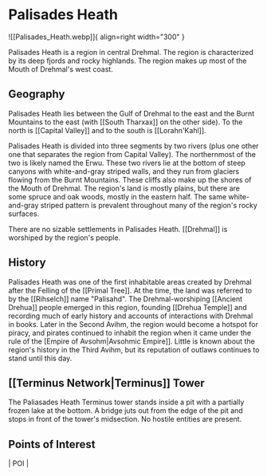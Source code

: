 # Palisades Heath

![[Palisades_Heath.webp]]{ align=right width="300" }

Palisades Heath is a region in central Drehmal. The region is characterized by its deep fjords and rocky highlands. The region makes up most of the Mouth of Drehmal's west coast.

## Geography

Palisades Heath lies between the Gulf of Drehmal to the east and the Burnt Mountains to the east (with [[South Tharxax]] on the other side). To the north is [[Capital Valley]] and to the south is [[Lorahn'Kahl]].

Palisades Heath is divided into three segments by two rivers (plus one other one that separates the region from Capital Valley). The northernmost of the two is likely named the Erwu. These two rivers lie at the bottom of steep canyons with white-and-gray striped walls, and they run from glaciers flowing from the Burnt Mountains. These cliffs also make up the shores of the Mouth of Drehmal. The region's land is mostly plains, but there are some spruce and oak woods, mostly in the eastern half. The same white-and-gray striped pattern is prevalent throughout many of the region's rocky surfaces.

There are no sizable settlements in Palisades Heath. [[Drehmal]] is worshiped by the region's people.

## History

Palisades Heath was one of the first inhabitable areas created by Drehmal after the Felling of the [[Primal Tree]]. At the time, the land was referred to by the [[Rihselch]] name "Palisahd". The Drehmal-worshiping [[Ancient Drehua]] people emerged in this region, founding [[Drehua Temple]] and recording much of early history and accounts of interactions with Drehmal in books. Later in the Second Avihm, the region would become a hotspot for piracy, and pirates continued to inhabit the region when it came under the rule of the [Empire of Avsohm|Avsohmic Empire]]. Little is known about the region's history in the Third Avihm, but its reputation of outlaws continues to stand until this day.

## [[Terminus Network|Terminus]] Tower

The Paliasades Heath Terminus tower stands inside a pit with a partially frozen lake at the bottom. A bridge juts out from the edge of the pit and stops in front of the tower's midsection. No hostile entities are present.

## Points of Interest

| POI | 
